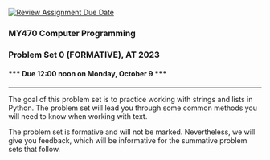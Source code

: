 [![Review Assignment Due Date](https://classroom.github.com/assets/deadline-readme-button-24ddc0f5d75046c5622901739e7c5dd533143b0c8e959d652212380cedb1ea36.svg)](https://classroom.github.com/a/RToROvP_)
### MY470 Computer Programming

### Problem Set 0 (FORMATIVE), AT 2023

#### \*\*\* Due 12:00 noon on Monday, October 9 \*\*\*

---

The goal of this problem set is to practice working with strings and lists in Python. The problem set will lead you through some common methods you will need to know when working with text.

The problem set is formative and will not be marked. Nevertheless, we will give you feedback, which will be informative for the summative problem sets that follow.
